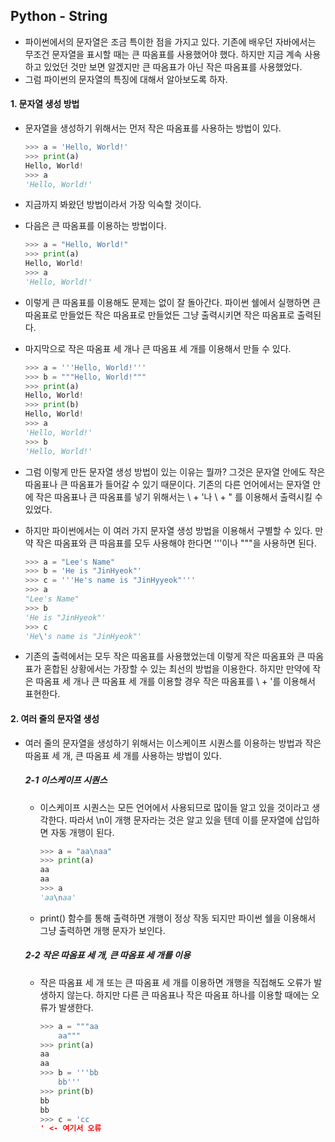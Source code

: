 ## Python - String

- 파이썬에서의 문자열은 조금 특이한 점을 가지고 있다.
  기존에 배우던 자바에서는 무조건 문자열을 표시할 때는 큰 따옴표를 사용했어야 했다.
  하지만 지금 계속 사용하고 있었던 것만 보면 알겠지만
  큰 따옴표가 아닌 작은 따옴표를 사용했었다.
- 그럼 파이썬의 문자열의 특징에 대해서 알아보도록 하자.

#### 1. 문자열 생성 방법

- 문자열을 생성하기 위해서는 먼저 작은 따옴표를 사용하는 방법이 있다.

  ```python
  >>> a = 'Hello, World!'
  >>> print(a)
  Hello, World!
  >>> a
  'Hello, World!'
  ```

- 지금까지 봐왔던 방법이라서 가장 익숙할 것이다.

- 다음은 큰 따옴표를 이용하는 방법이다.

  ```python
  >>> a = "Hello, World!"
  >>> print(a)
  Hello, World!
  >>> a
  'Hello, World!'
  ```

- 이렇게 큰 따옴표를 이용해도 문제는 없이 잘 돌아간다.
  파이썬 쉘에서 실행하면 큰 따옴표로 만들었든 작은 따옴표로 만들었든 그냥 출력시키면
  작은 따옴표로 출력된다.

- 마지막으로 작은 따옴표 세 개나 큰 따옴표 세 개를 이용해서 만들 수 있다.

  ```python
  >>> a = '''Hello, World!'''
  >>> b = """Hello, World!"""
  >>> print(a)
  Hello, World!
  >>> print(b)
  Hello, World!
  >>> a
  'Hello, World!'
  >>> b
  'Hello, World!'
  ```

- 그럼 이렇게 만든 문자열 생성 방법이 있는 이유는 뭘까?
  그것은 문자열 안에도 작은 따옴표나 큰 따옴표가 들어갈 수 있기 때문이다.
  기존의 다른 언어에서는 문자열 안에 작은 따옴표나 큰 따옴표를 넣기 위해서는 \ + '나
  \ + " 를 이용해서 출력시킬 수 있었다.

- 하지만 파이썬에서는 이 여러 가지 문자열 생성 방법을 이용해서 구별할 수 있다.
  만약 작은 따옴표와 큰 따음표를 모두 사용해야 한다면 '''이나 """을 사용하면 된다.

  ```python
  >>> a = "Lee's Name"
  >>> b = 'He is "JinHyeok"'
  >>> c = '''He's name is "JinHyyeok"'''
  >>> a
  "Lee's Name"
  >>> b
  'He is "JinHyeok"'
  >>> c
  'He\'s name is "JinHyeok"'
  ```

- 기존의 출력에서는 모두 작은 따옴표를 사용했었는데
  이렇게 작은 따옴표와 큰 따옴표가 혼합된 상황에서는 가장할 수 있는 최선의 방법을 이용한다.
  하지만 만약에 작은 따옴표 세 개나 큰 따옴표 세 개를 이용할 경우 작은 따옴표를 \ + '를 이용해서
  표현한다.

#### 2. 여러 줄의 문자열 생성

- 여러 줄의 문자열을 생성하기 위해서는 이스케이프 시퀀스를 이용하는 방법과
  작은 따옴표 세 개, 큰  따옴표 세 개를 사용하는 방법이 있다.

  ##### 2-1 이스케이프 시퀀스

  - 이스케이프 시퀀스는 모든 언어에서 사용되므로 많이들 알고 있을 것이라고 생각한다.
    따라서 \n이 개행 문자라는 것은 알고 있을 텐데
    이를 문자열에 삽입하면 자동 개행이 된다.

    ```python
    >>> a = "aa\naa"
    >>> print(a)
    aa
    aa
    >>> a
    'aa\naa'
    ```

  - print() 함수를 통해 출력하면 개행이 정상 작동 되지만
    파이썬 쉘을 이용해서 그냥 출력하면 개행 문자가 보인다.

  ##### 2-2 작은 따옴표 세 개, 큰 따옴표 세 개를 이용

  - 작은 따옴표 세 개 또는 큰 따옴표 세 개를 이용하면
    개행을 직접해도 오류가 발생하지 않는다.
    하지만 다른 큰 따옴표나 작은 따옴표 하나를 이용할 때에는 오류가 발생한다.

    ```python
    >>> a = """aa
    	aa"""
    >>> print(a)
    aa
    aa
    >>> b = '''bb
    	bb'''
    >>> print(b)
    bb
    bb
    >>> c = 'cc
    ' <- 여기서 오류
    ```